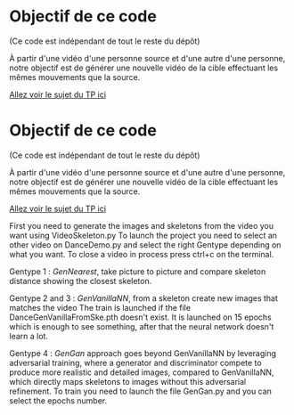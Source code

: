 
# Objectif de ce code
(Ce code est indépendant de tout le reste du dépôt)

À partir d'une vidéo d'une personne source et d'une autre d'une personne, notre objectif est de générer une nouvelle vidéo de la cible effectuant les mêmes mouvements que la source. 

[Allez voir le sujet du TP ici](http://alexandre.meyer.pages.univ-lyon1.fr/m2-apprentissage-profond-image/am/tp_dance/)


# Objectif de ce code
(Ce code est indépendant de tout le reste du dépôt)

À partir d'une vidéo d'une personne source et d'une autre d'une personne, notre objectif est de générer une nouvelle vidéo de la cible effectuant les mêmes mouvements que la source. 

[Allez voir le sujet du TP ici](http://alexandre.meyer.pages.univ-lyon1.fr/m2-apprentissage-profond-image/am/tp_dance/)


First you need to generate the images and skeletons from the video you want using VideoSkeleton.py
To launch the project you need to select an other video on DanceDemo.py and select the right Gentype depending on what you want.
To close a video in process press ctrl+c on the terminal.

Gentype 1 :
*GenNearest*, take picture to picture and compare skeleton distance showing the closest skeleton.

Gentype 2 and 3 :
*GenVanillaNN*, from a skeleton create new images that matches the video
The train is launched if the file DanceGenVanillaFromSke.pth doesn't exist.
It is launched on 15 epochs which is enough to see something, after that the neural network doesn't learn a lot.

Gentype 4 :
*GenGan* approach goes beyond GenVanillaNN by leveraging adversarial training, where a generator and discriminator compete to produce more realistic and detailed images, compared to GenVanillaNN, which directly maps skeletons to images without this adversarial refinement.
To train you need to launch the file GenGan.py and you can select the epochs number.